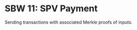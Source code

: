 SBW 11: SPV Payment
=================

Sending transactions with associated Merkle proofs of inputs.
